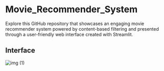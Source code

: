 # Movie_Recommender_System
Explore this GitHub repository that showcases an engaging movie recommender system powered by content-based filtering and presented through a user-friendly web interface created with Streamlit.
## Interface
![img (1)](https://github.com/manahild/Movie_Recommender_System/assets/120354756/691284df-dcb9-400e-bcbe-478d5262b0a8)
